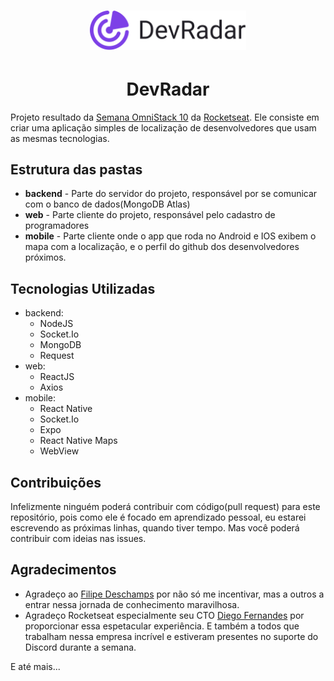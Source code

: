 
<h1 align="center">
    <img alt="DevRadar" title="#delicinha" src="logo.png" width="250px" />
</h1>

<h1 align="center">DevRadar</h1>

Projeto resultado da [Semana OmniStack 10](https://github.com/Rocketseat/semana-omnistack-10) da [Rocketseat](https://rocketseat.com.br/). Ele consiste em criar uma aplicação simples de localização de desenvolvedores que usam as mesmas tecnologias.

## Estrutura das pastas

- **backend** - Parte do servidor do projeto, responsável por se comunicar com o banco de dados(MongoDB Atlas)
- **web** - Parte cliente do projeto, responsável pelo cadastro de programadores
- **mobile** - Parte cliente onde o app que roda no Android e IOS exibem o mapa com a localização, e o perfil do github dos desenvolvedores próximos.

## Tecnologias Utilizadas

- backend:
  - NodeJS
  - Socket.Io
  - MongoDB
  - Request
- web:
  - ReactJS
  - Axios
- mobile:
  - React Native
  - Socket.Io
  - Expo
  - React Native Maps
  - WebView

## Contribuições

Infelizmente ninguém poderá contribuir com código(pull request) para este repositório, pois como ele é focado em aprendizado pessoal, eu estarei escrevendo as próximas linhas, quando tiver tempo. Mas você poderá contribuir com ideias nas issues.

## Agradecimentos

- Agradeço ao [Filipe Deschamps](https://github.com/filipedeschamps) por não só me incentivar, mas a outros a entrar nessa jornada de conhecimento maravilhosa.
- Agradeço Rocketseat especialmente seu CTO [Diego Fernandes](https://github.com/diego3g) por proporcionar essa espetacular experiência. E também a todos que trabalham nessa empresa incrível e estiveram presentes no suporte do Discord durante a semana.

E até mais...